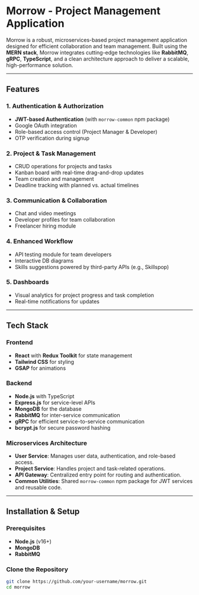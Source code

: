 # **Morrow - Project Management Application**

Morrow is a robust, microservices-based project management application designed for efficient collaboration and team management. Built using the **MERN stack**, Morrow integrates cutting-edge technologies like **RabbitMQ**, **gRPC**, **TypeScript**, and a clean architecture approach to deliver a scalable, high-performance solution.

---

## **Features**

### 1. **Authentication & Authorization**
- **JWT-based Authentication** (with `morrow-common` npm package)
- Google OAuth integration
- Role-based access control (Project Manager & Developer)
- OTP verification during signup

### 2. **Project & Task Management**
- CRUD operations for projects and tasks
- Kanban board with real-time drag-and-drop updates
- Team creation and management
- Deadline tracking with planned vs. actual timelines

### 3. **Communication & Collaboration**
- Chat and video meetings
- Developer profiles for team collaboration
- Freelancer hiring module

### 4. **Enhanced Workflow**
- API testing module for team developers
- Interactive DB diagrams
- Skills suggestions powered by third-party APIs (e.g., Skillspop)

### 5. **Dashboards**
- Visual analytics for project progress and task completion
- Real-time notifications for updates

---

## **Tech Stack**

### **Frontend**
- **React** with **Redux Toolkit** for state management
- **Tailwind CSS** for styling
- **GSAP** for animations

### **Backend**
- **Node.js** with TypeScript
- **Express.js** for service-level APIs
- **MongoDB** for the database
- **RabbitMQ** for inter-service communication
- **gRPC** for efficient service-to-service communication
- **bcrypt.js** for secure password hashing

### **Microservices Architecture**
- **User Service**: Manages user data, authentication, and role-based access.
- **Project Service**: Handles project and task-related operations.
- **API Gateway**: Centralized entry point for routing and authentication.
- **Common Utilities**: Shared `morrow-common` npm package for JWT services and reusable code.

---

## **Installation & Setup**

### Prerequisites
- **Node.js** (v16+)
- **MongoDB**
- **RabbitMQ**

### Clone the Repository
```bash
git clone https://github.com/your-username/morrow.git
cd morrow
